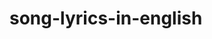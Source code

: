 # song-lyrics-in-english

<!DOCTYPE html>
<html>
    <head>
        <title>
        
            song lyrics in English
        </title>
    </head>

    <body>
        <h1>
            Bye
        </h1>
        <h4>
            Song by Aditya Bhardwaj
            
        </h4>
        <hr
        <br>
        
        


        <pre>
Mujhe laga tha tu rukega
Meri zindagi mein
Jabse gaya hai zindagi se
Ni hasi main
Aisa mere saath hi hota hai kyun

Har baari aata koi meri zindagi mein
Bina bole chala jaata meri zindagi se
Aisa mere saath hi hota hai kyun

Jisse chaha tha sabse jyada
Wohi chhod ke mujhe aadha gaya haa haa haan!

Nahi karna bharosa mujhe ab kisi pe
Jise jaana hai wo chala jaye zindagi se
Aur haan kabhi wapas mud ke aana na

Ismein bhi meri hi to galti hogi
Main hi to baaton se na palti hongi
Meri hi bandiyon se jalti hogi na

Usmein to pakka meri galti hoti
Agar tere saath main bhi chal di hoti
Nahi pata ke aage jaake hota kya

Tujhe nahi tha bharosa to tu bol deta
Muh pe aake meri aankhein dono khol deta
Par na tujhse ye bhi hua nahi

Haan jisse chaha tha sabse jyada
Wohi chhod ke mujhe aadha gaya haa haa haan!

Haan to jo chala gaya jaane dona zindagi se
Jise aana hoga aayega wo zindagi mein
Ab toh mujhe ghanta farak ni padta hai

Kyunki ho gaya hai pyaar mujhe ab khudi se
Ab jaana nahi kabhi us bekhudi mein
Aur haan ye pyaar vyaar baska na

        </pre>
       
    
    </body>

   

</html>
